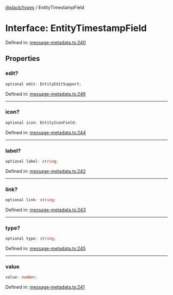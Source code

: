 [@slack/types](../index.md) / EntityTimestampField

# Interface: EntityTimestampField

Defined in: [message-metadata.ts:240](https://github.com/slackapi/node-slack-sdk/blob/main/packages/types/src/message-metadata.ts#L240)

## Properties

### edit?

```ts
optional edit: EntityEditSupport;
```

Defined in: [message-metadata.ts:246](https://github.com/slackapi/node-slack-sdk/blob/main/packages/types/src/message-metadata.ts#L246)

***

### icon?

```ts
optional icon: EntityIconField;
```

Defined in: [message-metadata.ts:244](https://github.com/slackapi/node-slack-sdk/blob/main/packages/types/src/message-metadata.ts#L244)

***

### label?

```ts
optional label: string;
```

Defined in: [message-metadata.ts:242](https://github.com/slackapi/node-slack-sdk/blob/main/packages/types/src/message-metadata.ts#L242)

***

### link?

```ts
optional link: string;
```

Defined in: [message-metadata.ts:243](https://github.com/slackapi/node-slack-sdk/blob/main/packages/types/src/message-metadata.ts#L243)

***

### type?

```ts
optional type: string;
```

Defined in: [message-metadata.ts:245](https://github.com/slackapi/node-slack-sdk/blob/main/packages/types/src/message-metadata.ts#L245)

***

### value

```ts
value: number;
```

Defined in: [message-metadata.ts:241](https://github.com/slackapi/node-slack-sdk/blob/main/packages/types/src/message-metadata.ts#L241)
